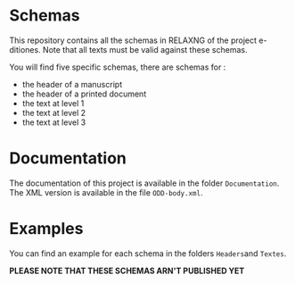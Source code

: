 # Schemas

This repository contains all the schemas in RELAXNG of the project e-ditiones.
Note that all texts must be valid against these schemas.

You will find five specific schemas, there are schemas for :
* the header of a manuscript 
* the header of a printed document
* the text at level 1
* the text at level 2
* the text at level 3

# Documentation

The documentation of this project is available in the folder `Documentation`. 
The XML version is available in the file `ODD-body.xml`.

# Examples

You can find an example for each schema in the folders `Headers`and `Textes`.

**PLEASE NOTE THAT THESE SCHEMAS ARN'T PUBLISHED YET**
